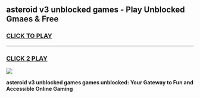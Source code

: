
## asteroid v3 unblocked games - Play Unblocked Gmaes & Free
<h3>
<a href="https://news.freeplayer.one?title=asteroid_v3_unblocked_games&ref=16F">CLICK TO PLAY</a></h3>
<hr>

<h3>
<a href="https://news.freeplayer.one?title=asteroid_v3_unblocked_games&ref=16F">CLICK 2 PLAY</a>
  
</h3>

<a href="https://news.freeplayer.one?title=asteroid_v3_unblocked_games&ref=16F/"><img src="https://clearcache.store/games.png"></a>


**asteroid v3 unblocked games games unblocked: Your Gateway to Fun and Accessible Online Gaming**
